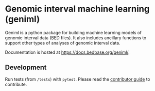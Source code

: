 # Genomic interval machine learning (geniml)

Geniml is a python package for building machine learning models of genomic interval data (BED files). It also includes ancillary functions to support other types of analyses of genomic interval data.

Documentation is hosted at <https://docs.bedbase.org/geniml/>.

## Development

Run tests (from `/tests`) with `pytest`. Please read the [contributor guide](https://docs.bedbase.org/geniml/contributing/) to contribute.


